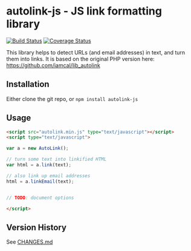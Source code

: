 # autolink-js - JS link formatting library

[![Build Status](https://travis-ci.org/iamcal/autolink-js.svg)](https://travis-ci.org/iamcal/autolink-js)
[![Coverage Status](https://coveralls.io/repos/iamcal/autolink-js/badge.svg)](https://coveralls.io/r/iamcal/autolink-js)

This library helps to detect URLs (and email addresses) in text, and turn them into links.
It is based on the original PHP version here: https://github.com/iamcal/lib_autolink


## Installation

Either clone the git repo, or `npm install autolink-js`


## Usage


```html
<script src="autolink.min.js" type="text/javascript"></script>
<script type="text/javascript">

var a = new AutoLink();

// turn some text into linkified HTML
var html = a.link(text);

// also link up email addresses
html = a.linkEmail(text);


// TODO: document options

</script>
```


## Version History

See [CHANGES.md](CHANGES.md)

